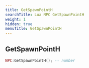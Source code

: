 ```yaml
---
title: GetSpawnPointH
searchTitle: Lua NPC GetSpawnPointH
weight: 1
hidden: true
menuTitle: GetSpawnPointH
---
```

## GetSpawnPointH
```lua
NPC:GetSpawnPointH(); -- number
```